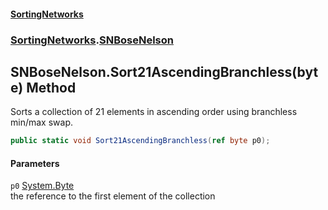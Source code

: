 #### [SortingNetworks](index.md 'index')
### [SortingNetworks](SortingNetworks.md 'SortingNetworks').[SNBoseNelson](SortingNetworks_SNBoseNelson.md 'SortingNetworks.SNBoseNelson')
## SNBoseNelson.Sort21AscendingBranchless(byte) Method
Sorts a collection of 21 elements in ascending order using branchless min/max swap.  
```csharp
public static void Sort21AscendingBranchless(ref byte p0);
```
#### Parameters
<a name='SortingNetworks_SNBoseNelson_Sort21AscendingBranchless(byte)_p0'></a>
`p0` [System.Byte](https://docs.microsoft.com/en-us/dotnet/api/System.Byte 'System.Byte')  
the reference to the first element of the collection
  
